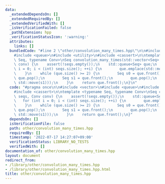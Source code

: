 ```yaml
---
data:
  _extendedDependsOn: []
  _extendedRequiredBy: []
  _extendedVerifiedWith: []
  _isVerificationFailed: false
  _pathExtension: hpp
  _verificationStatusIcon: ':warning:'
  attributes:
    links: []
  bundledCode: "#line 2 \"other/convolution_many_times.hpp\"\n\n#include <vector>\n\
    #include <queue>\n#include <utility>\n#include <cassert>\n\ntemplate <typename\
    \ Seq, typename Conv>\nSeq convolution_many_times(std::vector<Seq> seqs, Conv\
    \ conv) {\n    assert(!seqs.empty());\n    std::queue<Seq> que;\n    for (int\
    \ i = 0; i < (int) seqs.size(); ++i) {\n        que.emplace(std::move(seqs[i]));\n\
    \    }\n    while (que.size() >= 2) {\n        Seq s0 = que.front();\n       \
    \ que.pop();\n        Seq s1 = que.front();\n        que.pop();\n        que.emplace(conv(std::move(s0),\
    \ std::move(s1)));\n    }\n    return que.front();\n}\n"
  code: "#pragma once\n\n#include <vector>\n#include <queue>\n#include <utility>\n\
    #include <cassert>\n\ntemplate <typename Seq, typename Conv>\nSeq convolution_many_times(std::vector<Seq>\
    \ seqs, Conv conv) {\n    assert(!seqs.empty());\n    std::queue<Seq> que;\n \
    \   for (int i = 0; i < (int) seqs.size(); ++i) {\n        que.emplace(std::move(seqs[i]));\n\
    \    }\n    while (que.size() >= 2) {\n        Seq s0 = que.front();\n       \
    \ que.pop();\n        Seq s1 = que.front();\n        que.pop();\n        que.emplace(conv(std::move(s0),\
    \ std::move(s1)));\n    }\n    return que.front();\n}"
  dependsOn: []
  isVerificationFile: false
  path: other/convolution_many_times.hpp
  requiredBy: []
  timestamp: '2022-07-17 14:27:07+09:00'
  verificationStatus: LIBRARY_NO_TESTS
  verifiedWith: []
documentation_of: other/convolution_many_times.hpp
layout: document
redirect_from:
- /library/other/convolution_many_times.hpp
- /library/other/convolution_many_times.hpp.html
title: other/convolution_many_times.hpp
---
```

